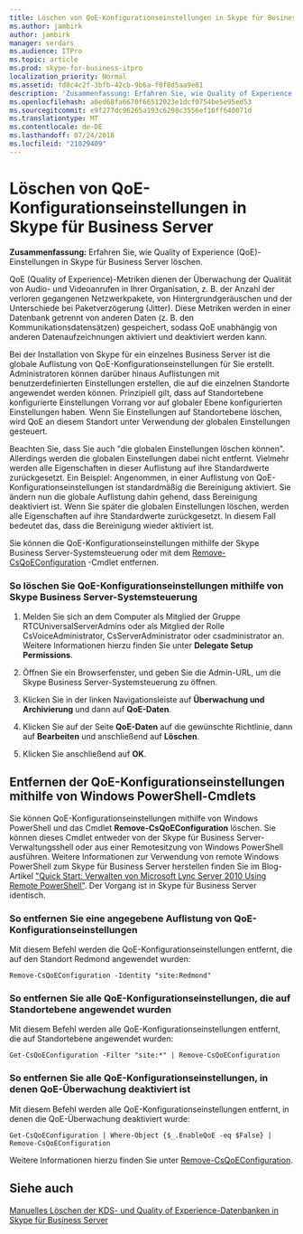 ```yaml
---
title: Löschen von QoE-Konfigurationseinstellungen in Skype für Business Server
ms.author: jambirk
author: jambirk
manager: serdars
ms.audience: ITPro
ms.topic: article
ms.prod: skype-for-business-itpro
localization_priority: Normal
ms.assetid: fd0c4c2f-3bfb-42cb-9b6a-f0f8d5aa9e81
description: 'Zusammenfassung: Erfahren Sie, wie Quality of Experience (QoE)-Einstellungen in Skype für Business Server löschen.'
ms.openlocfilehash: a0ed68fa6670f66512023e1dcf0754be5e95ed53
ms.sourcegitcommit: e9f277dc96265a193c6298c3556ef16ff640071d
ms.translationtype: MT
ms.contentlocale: de-DE
ms.lasthandoff: 07/24/2018
ms.locfileid: "21029409"
---
```

# <a name="delete-quality-of-experience-configuration-settings-in-skype-for-business-server"></a>Löschen von QoE-Konfigurationseinstellungen in Skype für Business Server
 
**Zusammenfassung:** Erfahren Sie, wie Quality of Experience (QoE)-Einstellungen in Skype für Business Server löschen.
  
QoE (Quality of Experience)-Metriken dienen der Überwachung der Qualität von Audio- und Videoanrufen in Ihrer Organisation, z. B. der Anzahl der verloren gegangenen Netzwerkpakete, von Hintergrundgeräuschen und der Unterschiede bei Paketverzögerung (Jitter). Diese Metriken werden in einer Datenbank getrennt von anderen Daten (z. B. den Kommunikationsdatensätzen) gespeichert, sodass QoE unabhängig von anderen Datenaufzeichnungen aktiviert und deaktiviert werden kann.
  
Bei der Installation von Skype für ein einzelnes Business Server ist die globale Auflistung von QoE-Konfigurationseinstellungen für Sie erstellt. Administratoren können darüber hinaus Auflistungen mit benutzerdefinierten Einstellungen erstellen, die auf die einzelnen Standorte angewendet werden können. Prinzipiell gilt, dass auf Standortebene konfigurierte Einstellungen Vorrang vor auf globaler Ebene konfigurierten Einstellungen haben. Wenn Sie Einstellungen auf Standortebene löschen, wird QoE an diesem Standort unter Verwendung der globalen Einstellungen gesteuert.
  
Beachten Sie, dass Sie auch "die globalen Einstellungen löschen können". Allerdings werden die globalen Einstellungen dabei nicht entfernt. Vielmehr werden alle Eigenschaften in dieser Auflistung auf ihre Standardwerte zurückgesetzt. Ein Beispiel: Angenommen, in einer Auflistung von QoE-Konfigurationseinstellungen ist standardmäßig die Bereinigung aktiviert. Sie ändern nun die globale Auflistung dahin gehend, dass Bereinigung deaktiviert ist. Wenn Sie später die globalen Einstellungen löschen, werden alle Eigenschaften auf ihre Standardwerte zurückgesetzt. In diesem Fall bedeutet das, dass die Bereinigung wieder aktiviert ist.
  
Sie können die QoE-Konfigurationseinstellungen mithilfe der Skype Business Server-Systemsteuerung oder mit dem [Remove-CsQoEConfiguration](https://docs.microsoft.com/powershell/module/skype/remove-csqoeconfiguration?view=skype-ps) -Cmdlet entfernen.
  
### <a name="to-delete-qoe-configuration-settings-by-using-skype-for-business-server-control-panel"></a>So löschen Sie QoE-Konfigurationseinstellungen mithilfe von Skype Business Server-Systemsteuerung

1.  Melden Sie sich an dem Computer als Mitglied der Gruppe RTCUniversalServerAdmins oder als Mitglied der Rolle CsVoiceAdministrator, CsServerAdministrator oder csadministrator an. Weitere Informationen hierzu finden Sie unter **Delegate Setup Permissions**.
    
2. Öffnen Sie ein Browserfenster, und geben Sie die Admin-URL, um die Skype Business Server-Systemsteuerung zu öffnen.  
    
3. Klicken Sie in der linken Navigationsleiste auf **Überwachung und Archivierung** und dann auf **QoE-Daten**.
    
4. Klicken Sie auf der Seite **QoE-Daten** auf die gewünschte Richtlinie, dann auf **Bearbeiten** und anschließend auf **Löschen**.
    
5. Klicken Sie anschließend auf **OK**.
    
## <a name="removing-qoe-configuration-settings-by-using-windows-powershell-cmdlets"></a>Entfernen der QoE-Konfigurationseinstellungen mithilfe von Windows PowerShell-Cmdlets

Sie können QoE-Konfigurationseinstellungen mithilfe von Windows PowerShell und das Cmdlet **Remove-CsQoEConfiguration** löschen. Sie können dieses Cmdlet entweder von der Skype für Business Server-Verwaltungsshell oder aus einer Remotesitzung von Windows PowerShell ausführen. Weitere Informationen zur Verwendung von remote Windows PowerShell zum Skype für Business Server herstellen finden Sie im Blog-Artikel ["Quick Start: Verwalten von Microsoft Lync Server 2010 Using Remote PowerShell"](https://go.microsoft.com/fwlink/p/?linkId=255876). Der Vorgang ist in Skype für Business Server identisch.
  
### <a name="to-remove-a-specified-collection-of-qoe-configuration-settings"></a>So entfernen Sie eine angegebene Auflistung von QoE-Konfigurationseinstellungen

 Mit diesem Befehl werden die QoE-Konfigurationseinstellungen entfernt, die auf den Standort Redmond angewendet wurden:
    
  ```
  Remove-CsQoEConfiguration -Identity "site:Redmond"
  ```

### <a name="to-remove-all-of-the-qoe-configuration-settings-applied-to-the-site-scope"></a>So entfernen Sie alle QoE-Konfigurationseinstellungen, die auf Standortebene angewendet wurden

 Mit diesem Befehl werden alle QoE-Konfigurationseinstellungen entfernt, die auf Standortebene angewendet wurden:
    
  ```
  Get-CsQoEConfiguration -Filter "site:*" | Remove-CsQoEConfiguration
  ```

### <a name="to-remove-all-of-the-qoe-configuration-settings-where-qoe-monitoring-is-disabled"></a>So entfernen Sie alle QoE-Konfigurationseinstellungen, in denen QoE-Überwachung deaktiviert ist

 Mit diesem Befehl werden alle QoE-Konfigurationseinstellungen entfernt, in denen die QoE-Überwachung deaktiviert wurde:
    
  ```
  Get-CsQoEConfiguration | Where-Object {$_.EnableQoE -eq $False} | Remove-CsQoEConfiguration
  ```

Weitere Informationen hierzu finden Sie unter [Remove-CsQoEConfiguration](https://docs.microsoft.com/powershell/module/skype/remove-csqoeconfiguration?view=skype-ps).
  
## <a name="see-also"></a>Siehe auch

[Manuelles Löschen der KDS- und Quality of Experience-Datenbanken in Skype für Business Server](../../deploy/deploy-monitoring/purgecall-detail-recording-and-qoe.md)

